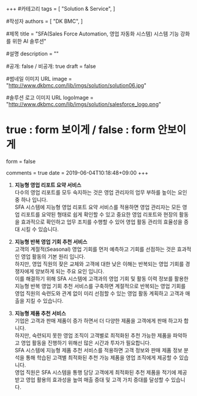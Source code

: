 +++
#카테고리
tags = [
    "Solution & Service",
]

#작성자
authors = [
    "DK BMC",
]

#제목
title = "SFA(Sales Force Automation, 영업 자동화 시스템) 시스템 기능 강화를 위한 AI 솔루션"

#설명
description = ""

#공개: false / 비공개: true
draft = false

#썸네일 이미지 URL
image = "http://www.dkbmc.com/lib/imgs/solution/solution06.jpg"

#솔루션 로고 이미지 URL
logoImage = "http://www.dkbmc.com/lib/imgs/solution/salesforce_logo.png"

# true : form 보이게 / false : form 안보이게
form = false

comments = true
date = 2019-06-04T10:18:48+09:00
+++

<!-- 게시글 내용 -->
 1. **지능형 영업 리포트 요약 서비스**<br/>
다수의 영업 리포트를 모두 숙지하는 것은 영업 관리자의 업무 부하를 높이는 요인 중 하나 입니다.<br/> SFA 시스템에 지능형 영업 리포트 요약 서비스를 적용하면 영업 관리자는 모든 영업 리포트를 요약된 형태로 쉽게 확인할 수 있고 중요한 영업 리포트와 현장의 활동을 효과적으로 확인하고 업무 조치를 수행할 수 있어 영업 활동 관리의 효율성을 증대 시킬 수 있습니다.

 1. **지능형 반복 영업 기회 추천 서비스**<br/>
고객의 계절적(Seasonal) 영업 기회를 먼저 예측하고 기회를 선점하는 것은 효과적인 영업 활동의 기본 원리 입니다. <br />하지만, 영업 직원의 잦은 교체와 고객에 대한 낮은 이해는 반복되는 영업 기회를 경쟁자에게 양보하게 되는 주요 요인 입니다. <br />이를 해결하기 위해 SFA 시스템에 고객과의 영업 기회 및 활동 이력 정보를 활용한 지능형 반복 영업 기회 추천 서비스를 구축하면 계절적으로 반복되는 영업 기회를 영업 직원의 숙련도와 관계 없이 미리 선점할 수 있는 영업 활동 계획하고 고객과 매출을 지킬 수 있습니다.

 1. **지능형 제품 추천 서비스**<br/>
기업은 고객과 판매 제품이 증가 하면서 더 다양한 제품을 고객에게 판매 하고자 합니다.<br /> 하지만, 숙련되지 못한 영업 조직이 고객별로 최적화된 추천 가능한 제품을 파악하고 영업 활동을 진행하기 위해선 많은 시간과 투자가 필요합니다. <br />SFA 시스템에 지능형 제품 추천 서비스를 적용하면 고객 정보와 판매 제품 정보 분석을 통해 학습된 고객별 최적화된 추천 가능 제품을 영업 조직에게 제공할 수 있습니다. <br />영업 직원은 SFA 시스템을 통행 담당 고객에게 최적화된 추천 제품을 적기에 제공 받고 영업 활용의 효과성을 높여 매출 증대 및 고객 가치 증대를 달성할 수 있습니다.
